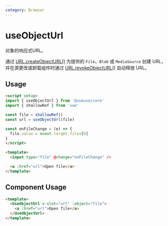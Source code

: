 ```yaml
---
category: Browser
---
```


# useObjectUrl

对象的响应式URL。

通过 [URL.createObjectURL()](https://developer.mozilla.org/en-US/docs/Web/API/URL/createObjectURL) 为提供的 `File`、`Blob` 或 `MediaSource` 创建 URL，并在源更改或卸载组件时通过 [URL.revokeObjectURL()](https://developer.mozilla.org/en-US/docs/Web/API/URL/revokeObjectURL) 自动释放 URL。

## Usage

```html
<script setup>
import { useObjectUrl } from '@vueuse/core'
import { shallowRef } from 'vue'

const file = shallowRef()
const url = useObjectUrl(file)

const onFileChange = (e) => {
  file.value = event.target.files[0]
}
</script>

<template>
  <input type="file" @change="onFileChange" />

  <a :href="url">Open file</a>
</template>
```

## Component Usage

```html
<template>
  <UseObjectUrl v-slot="url" :object="file">
    <a :href="url">Open file</a>
  </UseObjectUrl>
</template>
```
